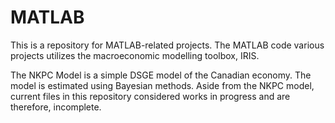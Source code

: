 # MATLAB
This is a repository for MATLAB-related projects. The MATLAB code various projects utilizes the macroeconomic modelling toolbox, IRIS. 

The NKPC Model is a simple DSGE model of the Canadian economy. The model is estimated using Bayesian methods. Aside from the NKPC model, current files in this repository considered works in progress and are therefore, incomplete.
